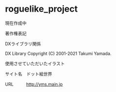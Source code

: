 # roguelike_project

現在作成中

著作権表記

DXライブラリ関係

DX Library Copyright (C) 2001-2021 Takumi Yamada.


使用させていただいたイラスト

サイト名　ドット絵世界

URL　　　http://yms.main.jp
